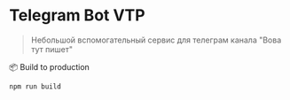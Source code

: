 # Telegram Bot VTP

> Небольшой вспомогательный сервис для телеграм канала "Вова тут пишет"

📦 Build to production
```shell
npm run build
```
